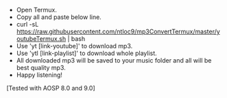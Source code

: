 - Open Termux.
- Copy all and paste below line.
- curl -sL https://raw.githubusercontent.com/ntloc9/mp3ConvertTermux/master/youtubeTermux.sh | bash
- Use 'yt [link-youtube]' to download mp3.
- Use 'ytl [link-playlist]' to download whole playlist.
- All downloaded mp3 will be saved to your music folder and all will be best quality mp3.
- Happy listening!

[Tested with AOSP 8.0 and 9.0]
